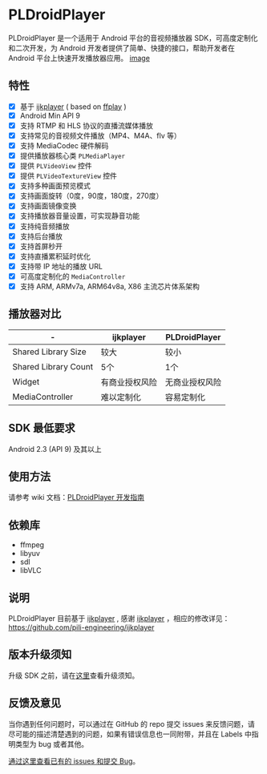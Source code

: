 
# PLDroidPlayer

PLDroidPlayer 是一个适用于 Android 平台的音视频播放器 SDK，可高度定制化和二次开发，为 Android 开发者提供了简单、快捷的接口，帮助开发者在 Android 平台上快速开发播放器应用。
[image](https://github.com/baozilichao/Test1/blob/master/result/qqq.png) 
## 特性		 

- [x] 基于 [ijkplayer](https://github.com/Bilibili/ijkplayer) ( based on [ffplay](http://ffmpeg.org/) )		
- [x] Android Min API 9
- [x] 支持 RTMP 和 HLS 协议的直播流媒体播放
- [x] 支持常见的音视频文件播放（MP4、M4A、flv 等）
- [x] 支持 MediaCodec 硬件解码
- [x] 提供播放器核心类 `PLMediaPlayer`
- [x] 提供 `PLVideoView` 控件
- [x] 提供 `PLVideoTextureView` 控件
- [x] 支持多种画面预览模式
- [x] 支持画面旋转（0度，90度，180度，270度）
- [x] 支持画面镜像变换
- [x] 支持播放器音量设置，可实现静音功能
- [x] 支持纯音频播放
- [x] 支持后台播放
- [x] 支持首屏秒开
- [x] 支持直播累积延时优化
- [x] 支持带 IP 地址的播放 URL
- [x] 可高度定制化的 `MediaController`
- [x] 支持 ARM, ARMv7a, ARM64v8a, X86 主流芯片体系架构

## 播放器对比
| -                    | ijkplayer | PLDroidPlayer |
| -------------------- | --------- | ------------- |
| Shared Library Size  | 较大        | 较小            |
| Shared Library Count | 5个        | 1个            |
| Widget               | 有商业授权风险   | 无商业授权风险       |
| MediaController      | 难以定制化     | 容易定制化         |

## SDK 最低要求

Android 2.3 (API 9) 及其以上

## 使用方法
请参考 wiki 文档：[PLDroidPlayer 开发指南](https://github.com/pili-engineering/PLDroidPlayer/wiki)

## 依赖库
* ffmpeg
* libyuv
* sdl
* libVLC

## 说明
PLDroidPlayer 目前基于 [ijkplayer](https://github.com/Bilibili/ijkplayer) , 感谢 [ijkplayer](https://github.com/Bilibili/ijkplayer) ，相应的修改详见：https://github.com/pili-engineering/ijkplayer

## 版本升级须知
升级 SDK 之前，请在[这里](https://github.com/pili-engineering/PLDroidPlayer/wiki#3.3)查看升级须知。

## 反馈及意见

当你遇到任何问题时，可以通过在 GitHub 的 repo 提交 issues 来反馈问题，请尽可能的描述清楚遇到的问题，如果有错误信息也一同附带，并且在 Labels 中指明类型为 bug 或者其他。

[通过这里查看已有的 issues 和提交 Bug](https://github.com/pili-engineering/PLDroidPlayer/issues)。

